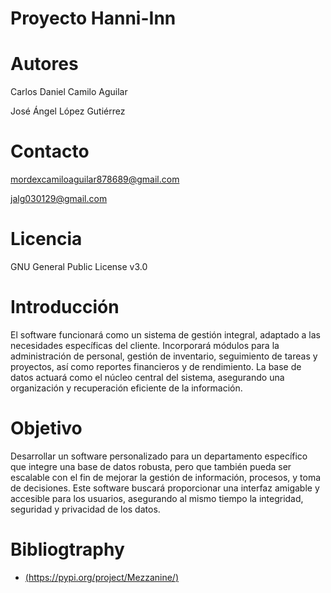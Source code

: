 # Proyecto Hanni-Inn

# Autores
Carlos Daniel Camilo Aguilar

José Ángel López Gutiérrez

# Contacto
mordexcamiloaguilar878689@gmail.com

jalg030129@gmail.com

# Licencia
GNU General Public License v3.0

# Introducción
El software funcionará como un sistema de gestión integral, adaptado a las necesidades específicas del 
cliente. Incorporará módulos para la administración de personal, gestión de inventario, 
seguimiento de tareas y proyectos, así como reportes financieros y de rendimiento. La base de datos actuará 
como el núcleo central del sistema, asegurando una organización y recuperación eficiente de la información.

# Objetivo
Desarrollar un software personalizado para un departamento específico que integre una base de datos robusta, 
pero que también pueda ser escalable con el fin de mejorar la gestión de información, procesos, y toma de 
decisiones. Este software buscará proporcionar una interfaz amigable y accesible para los usuarios, 
asegurando al mismo tiempo la integridad, seguridad y privacidad de los datos.

# Bibliogtraphy
- [(https://pypi.org/project/Mezzanine/)](https://github.com/stephenmcd/mezzanine)

